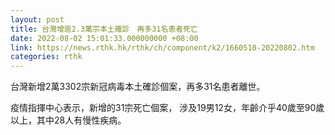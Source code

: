 ```yaml
---
layout: post
title: 台灣增逾2.3萬宗本土確診　再多31名患者死亡
date: 2022-08-02 15:01:33.000000000 +08:00
link: https://news.rthk.hk/rthk/ch/component/k2/1660510-20220802.htm
categories: rthk
---
```


台灣新增2萬3302宗新冠病毒本土確診個案，再多31名患者離世。

疫情指揮中心表示，新增的31宗死亡個案， 涉及19男12女，年齡介乎40歲至90歲以上，其中28人有慢性疾病。

